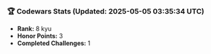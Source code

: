### 🏆 Codewars Stats (Updated: 2025-05-05 03:35:34 UTC)

- **Rank:** 8 kyu
- **Honor Points:** 3
- **Completed Challenges:** 1
